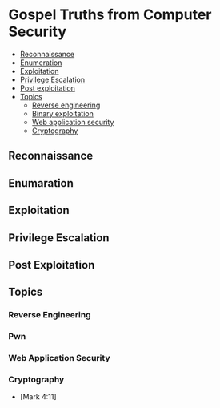 # Gospel Truths from Computer Security

* [Reconnaissance](#recon)
* [Enumeration](#enumeration)
* [Exploitation](#exploitation)
* [Privilege Escalation](#privesc)
* [Post exploitation](#post_exploit)
* [Topics](#topics)
	* [Reverse engineering](#re)
	* [Binary exploitation](#pwn)
	* [Web application security](#webappsec)
	* [Cryptography](#crypto)

<h2 id="recon">Reconnaissance</h2>


<h2 id="enumeration">Enumaration</h2>
<h2 id="exploitation">Exploitation</h2>
<h2 id="privesc">Privilege Escalation</h2>
<h2 id="post_exploit">Post Exploitation</h2>
<h2 id="topics">Topics</h2>
<h3 id="re">Reverse Engineering</h3>
<h3 id="pwn">Pwn</h3>
<h3 id="webappsec">Web Application Security</h3>
<h3 id="crypto">Cryptography</h3>
	
* [Mark 4:11]
